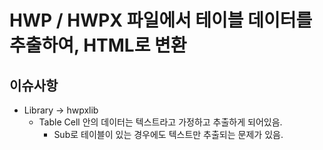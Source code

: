 # HWP / HWPX 파일에서 테이블 데이터를 추출하여, HTML로 변환

## 이슈사항
- Library -> hwpxlib
  - Table Cell 안의 데이터는 텍스트라고 가정하고 추출하게 되어있음.
    - Sub로 테이블이 있는 경우에도 텍스트만 추출되는 문제가 있음. 